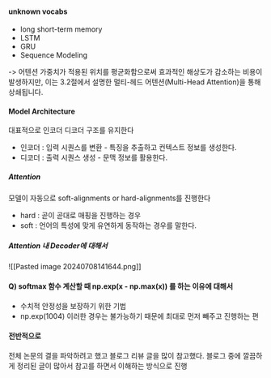
#### unknown vocabs 

- long short-term memory
- LSTM
- GRU
- Sequence Modeling

-> 어텐션 가중치가 적용된 위치를 평균화함으로써 효과적인 해상도가 감소하는 비용이 발생하지만, 이는 3.2절에서 설명한 멀티-헤드 어텐션(Multi-Head Attention)을 통해 상쇄됩니다.




#### Model Architecture

대표적으로 인코더 디코더 구조를 유지한다 

- 인코더 : 입력 시퀀스를 변환 - 특징을 추출하고 컨텍스트 정보를 생성한다. 
- 디코더 : 출력 시퀀스 생성 - 문맥 정보를 활용한다.

##### Attention

모델이 자동으로 soft-alignments or hard-alignments를 진행한다 

- hard : 곧이 곧대로 매핑을 진행하는 경우
- soft : 언어의 특성에 맞게 유연하게 동작하는 경우를 말한다. 

##### Attention 내 Decoder에 대해서 

![[Pasted image 20240708141644.png]]




#### Q) softmax 함수 계산할 때 np.exp(x - np.max(x)) 를 하는 이유에 대해서 

- 수치적 안정성을 보장하기 위한 기법 
- np.exp(1004) 이러한 경우는 불가능하기 때문에 최대로 먼저 빼주고 진행하는 편 

#### 전반적으로

전체 논문의 결을 파악하려고 했고 블로그 리뷰 글을 많이 참고했다. 블로그 중에 깔끔하게 정리된 글이 많아서 참고를 하면서 이해하는 방식으로 진행 

